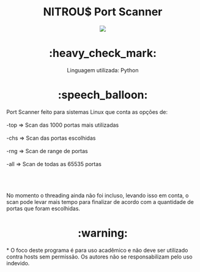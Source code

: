 <h1 align="center"> NITROU$ Port Scanner </h1> 
<p align="center"><img src="http://img.shields.io/static/v1?label=STATUS&message=DESENVOLVENDO&color=YELLOW&style=for-the-badge"/></p>

<h1 align="center"> :heavy_check_mark: </h1>
<p align="center"> Linguagem utilizada: Python <p>


<h1 align="center"> :speech_balloon: </h1>
Port Scanner feito para sistemas Linux que conta as opções de:<br></br>
-top => Scan das 1000 portas mais utilizadas<br></br>
-chs => Scan das portas escolhidas<br></br>
-rng => Scan de range de portas<br></br>
-all => Scan de todas as 65535 portas<br></br><br></br>

No momento o threading ainda não foi incluso, levando isso em conta, o scan pode levar mais tempo para finalizar de acordo com a quantidade de portas que foram escolhidas.



<h1 align="center"> :warning: </h1>
* O foco deste programa é para uso acadêmico e não deve ser utilizado contra hosts sem permissão.
Os autores não se responsabilizam pelo uso indevido.

